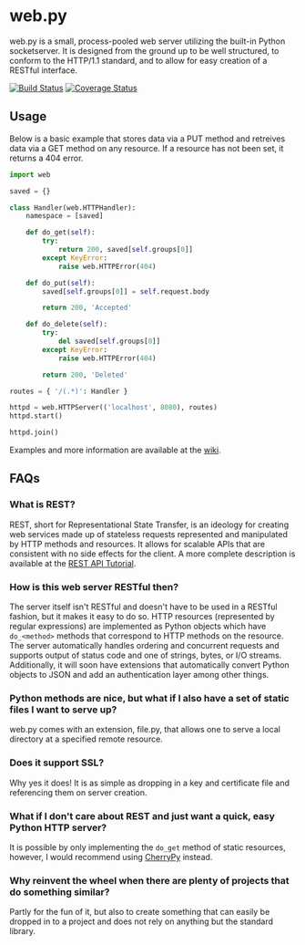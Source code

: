 web.py
======
web.py is a small, process-pooled web server utilizing the built-in Python socketserver. It is designed from the ground up to be well structured, to conform to the HTTP/1.1 standard, and to allow for easy creation of a RESTful interface.

[![Build Status](http://img.shields.io/travis/fkmclane/web.py.svg)](https://travis-ci.org/fkmclane/web.py) [![Coverage Status](https://img.shields.io/coveralls/fkmclane/web.py.svg)](https://coveralls.io/r/fkmclane/web.py)


Usage
-----
Below is a basic example that stores data via a PUT method and retreives data via a GET method on any resource. If a resource has not been set, it returns a 404 error.

```python
import web

saved = {}

class Handler(web.HTTPHandler):
	namespace = [saved]

	def do_get(self):
		try:
			return 200, saved[self.groups[0]]
		except KeyError:
			raise web.HTTPError(404)

	def do_put(self):
		saved[self.groups[0]] = self.request.body

		return 200, 'Accepted'

	def do_delete(self):
		try:
			del saved[self.groups[0]]
		except KeyError:
			raise web.HTTPError(404)

		return 200, 'Deleted'

routes = { '/(.*)': Handler }

httpd = web.HTTPServer(('localhost', 8080), routes)
httpd.start()

httpd.join()
```

Examples and more information are available at the [wiki](https://github.com/fkmclane/web.py/wiki).


FAQs
---
### What is REST? ###
REST, short for Representational State Transfer, is an ideology for creating web services made up of stateless requests represented and manipulated by HTTP methods and resources. It allows for scalable APIs that are consistent with no side effects for the client. A more complete description is available at the [REST API Tutorial](http://www.restapitutorial.com/lessons/whatisrest.html).

### How is this web server RESTful then? ###
The server itself isn't RESTful and doesn't have to be used in a RESTful fashion, but it makes it easy to do so. HTTP resources (represented by regular expressions) are implemented as Python objects which have `do_<method>` methods that correspond to HTTP methods on the resource. The server automatically handles ordering and concurrent requests and supports output of status code and one of strings, bytes, or I/O streams. Additionally, it will soon have extensions that automatically convert Python objects to JSON and add an authentication layer among other things.

### Python methods are nice, but what if I also have a set of static files I want to serve up? ###
web.py comes with an extension, file.py, that allows one to serve a local directory at a specified remote resource.

### Does it support SSL? ###
Why yes it does! It is as simple as dropping in a key and certificate file and referencing them on server creation.

### What if I don't care about REST and just want a quick, easy Python HTTP server? ###
It is possible by only implementing the `do_get` method of static resources, however, I would recommend using [CherryPy](http://www.cherrypy.org/) instead.

### Why reinvent the wheel when there are plenty of projects that do something similar? ###
Partly for the fun of it, but also to create something that can easily be dropped in to a project and does not rely on anything but the standard library.

